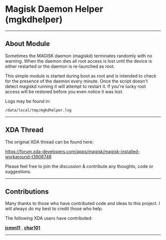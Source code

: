 # Magisk Daemon Helper (mgkdhelper)

---
## About Module

Sometimes the MAGISK daemon (magiskd) terminates randomly with no warning. When the daemon dies all root access is lost until the device is either restarted or the daemon is re-launched as root. 

This simple module is started during boot as root and is intended to check for the presence of the daemon every minute. Once the script doesn't detect magiskd running it will attempt to restart it. If you're lucky root access will be restored before you even notice it was lost. 

Logs may be found in:

`/data/local/tmp/mgkdhelper.log`

---
## XDA Thread

The original XDA thread can be found here:

https://forum.xda-developers.com/apps/magisk/magisk-installed-workaround-t3908748

Please feel free to join the discussion & contribute any thoughts, code or suggestions. 

---
## Contributions

Many thanks to those who have contributed code and ideas to this project. I will always do my best to credit those who help. 

The following XDA users have contributed:

[**jcmm11**](https://forum.xda-developers.com/showpost.php?p=79645953&postcount=14) , [**char101**](https://forum.xda-developers.com/showpost.php?p=79569636&postcount=4)

----
